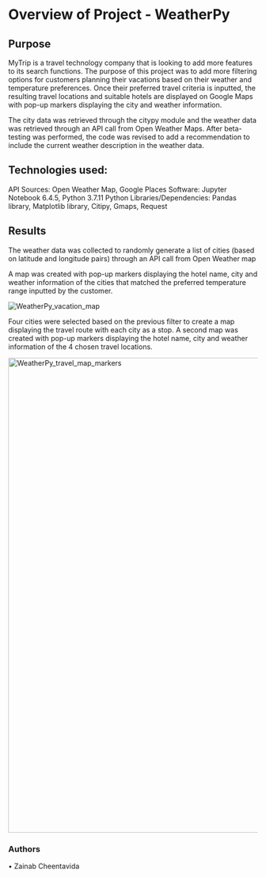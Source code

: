 # Overview of Project - WeatherPy

## Purpose
MyTrip is a travel technology company that is looking to add more features to its search functions. The purpose of this project was to add more filtering options for customers planning their vacations based on their weather and temperature preferences. Once their preferred travel criteria is inputted, the resulting travel locations and suitable hotels are displayed on Google Maps with pop-up markers displaying the city and weather information.

The city data was retrieved through the citypy module and the weather data was retrieved through an API call from Open Weather Maps. After beta-testing was performed, the code was revised to add a recommendation to include the current weather description in the weather data.

## Technologies used:
API Sources: Open Weather Map, Google Places
Software: Jupyter Notebook 6.4.5, Python 3.7.11
Python Libraries/Dependencies: Pandas library, Matplotlib library, Citipy, Gmaps, Request

## Results 
The weather data was collected to randomly generate a list of cities (based on latitude and longitude pairs) through an API call from Open Weather map

A map was created with pop-up markers displaying the hotel name, city and weather information of the cities that matched the preferred temperature range inputted by the customer.

![WeatherPy_vacation_map](https://user-images.githubusercontent.com/97644424/204120734-0069d904-76d7-43de-9326-8c9406af34bb.png)


Four cities were selected based on the previous filter to create a map displaying the travel route with each city as a stop. A second map was created with pop-up markers displaying the hotel name, city and weather information of the 4 chosen travel locations.

<img width="960" alt="WeatherPy_travel_map_markers" src="https://user-images.githubusercontent.com/97644424/204120756-4e7628a2-fb6d-404b-b1e2-78603d4e5a4c.png">

### Authors
•	Zainab Cheentavida